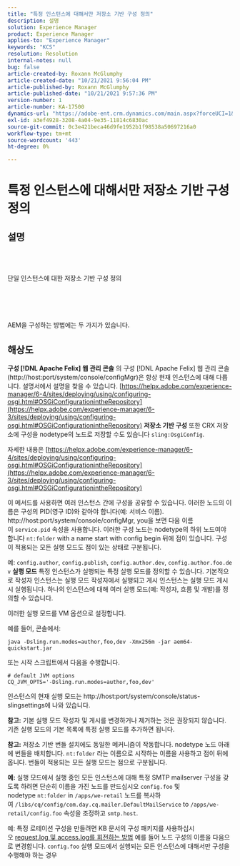 ```yaml
---
title: "특정 인스턴스에 대해서만 저장소 기반 구성 정의"
description: 설명
solution: Experience Manager
product: Experience Manager
applies-to: "Experience Manager"
keywords: "KCS"
resolution: Resolution
internal-notes: null
bug: false
article-created-by: Roxann McGlumphy
article-created-date: "10/21/2021 9:56:04 PM"
article-published-by: Roxann McGlumphy
article-published-date: "10/21/2021 9:57:36 PM"
version-number: 1
article-number: KA-17500
dynamics-url: "https://adobe-ent.crm.dynamics.com/main.aspx?forceUCI=1&pagetype=entityrecord&etn=knowledgearticle&id=dfd6b9ad-b932-ec11-b6e5-000d3a5ba97a"
exl-id: a3ef4928-3208-4a04-9e35-11814c6830ac
source-git-commit: 0c3e421beca46d9fe1952b1f98538a50697216a0
workflow-type: tm+mt
source-wordcount: '443'
ht-degree: 0%

---
```


# 특정 인스턴스에 대해서만 저장소 기반 구성 정의

## 설명

<br><br><br>단일 인스턴스에 대한 저장소 기반 구성 정의<br><br><br><br> <br><br>
AEM을 구성하는 방법에는 두 가지가 있습니다.


## 해상도

<b>구성 [!DNL Apache Felix] 웹 관리 콘솔</b>
의 구성 [!DNL Apache Felix] 웹 관리 콘솔(http://host:port/system/console/configMgr)은 항상 현재 인스턴스에 대해 다릅니다.
설명서에서 설명을 찾을 수 있습니다. [https://helpx.adobe.com/experience-manager/6-4/sites/deploying/using/configuring-osgi.html#OSGiConfigurationintheRepository](https://helpx.adobe.com/experience-manager/6-3/sites/deploying/using/configuring-osgi.html#OSGiConfigurationintheRepository)
<b>저장소 기반 구성</b>
또한 CRX 저장소에 구성을 nodetype의 노드로 저장할 수도 있습니다 `sling:OsgiConfig`.

자세한 내용은 [https://helpx.adobe.com/experience-manager/6-4/sites/deploying/using/configuring-osgi.html#OSGiConfigurationintheRepository](https://helpx.adobe.com/experience-manager/6-3/sites/deploying/using/configuring-osgi.html#OSGiConfigurationintheRepository)

이 메서드를 사용하면 여러 인스턴스 간에 구성을 공유할 수 있습니다.
이러한 노드의 이름은 구성의 PID(영구 ID)와 같아야 합니다(예: 서비스 이름). http://host:port/system/console/configMgr, you을 보면 다음 이름이 `service.pid` 속성을 사용합니다. 이러한 구성 노드는 nodetype의 하위 노드여야 합니다 `nt:folder` with a name start with config begin 뒤에 점이 있습니다. 구성이 적용되는 모든 실행 모드도 점이 있는 상태로 구분됩니다.

예: `config.author`, `config.publish`, `config.author.dev`, `config.author.foo.dev`
<b>실행 모드</b>
특정 인스턴스가 실행되는 특정 실행 모드를 정의할 수 있습니다. 기본적으로 작성자 인스턴스는 실행 모드 작성자에서 실행되고 게시 인스턴스는 실행 모드 게시 시 실행됩니다. 하나의 인스턴스에 대해 여러 실행 모드(예: 작성자, 흐름 및 개발)를 정의할 수 있습니다.

이러한 실행 모드를 VM 옵션으로 설정합니다.

예를 들어, 콘솔에서:


```
java -Dsling.run.modes=author,foo,dev -Xmx256m -jar aem64-quickstart.jar
```


또는 시작 스크립트에서 다음을 수행합니다.


```
# default JVM options
CQ_JVM_OPTS='-Dsling.run.modes=author,foo,dev'
```


인스턴스의 현재 실행 모드는 http://host:port/system/console/status-slingsettings에 나와 있습니다.

<b>참고:</b> 기본 실행 모드 작성자 및 게시를 변경하거나 제거하는 것은 권장되지 않습니다. 기존 실행 모드의 기본 목록에 특정 실행 모드를 추가하면 됩니다.

<b>참고:</b> 저장소 기반 번들 설치에도 동일한 메커니즘이 작동합니다. nodetype 노드 아래에 번들을 배치합니다. `nt:folder` 라는 이름으로 시작하는 이름을 사용하고 점이 뒤에 옵니다. 번들이 적용되는 모든 실행 모드는 점으로 구분됩니다.

<b>예:</b> 실행 모드에서 실행 중인 모든 인스턴스에 대해 특정 SMTP mailserver 구성을 갖도록 하려면 단순히 이름을 가진 노드를 만드십시오 `config.foo` 및 nodetype `nt:folder` in `/apps/we-retail` 노드를 복사하여 `/libs/cq/config/com.day.cq.mailer.DefaultMailService` to `/apps/we-retail/config.foo` 속성을 조정하고 `smtp.host`.

예: 특정 로테이션 구성을 만들려면 KB 문서의 구성 패키지를 사용하십시오 [request.log 및 access.log를 회전하는 방법](https://helpx.adobe.com/experience-manager/kb/HowToRotateRequestAndAccessLog.html "request.log 및 access.log를 회전하는 방법 ") 예를 들어 노드 구성의 이름을 다음으로 변경합니다. `config.foo` 실행 모드에서 실행되는 모든 인스턴스에 대해서만 구성을 수행해야 하는 경우
